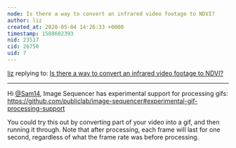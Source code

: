 ```yaml
---
node: Is there a way to convert an infrared video footage to NDVI?
author: liz
created_at: 2020-05-04 14:26:33 +0000
timestamp: 1588602393
nid: 23517
cid: 26750
uid: 7
---
```




[liz](../profile/liz) replying to: [Is there a way to convert an infrared video footage to NDVI?](../notes/sam14/04-30-2020/is-there-a-way-to-convert-an-infrared-video-footage-to-ndvi)

----
Hi [@Sam14](/profile/Sam14), Image Sequencer has experimental support for processing gifs: https://github.com/publiclab/image-sequencer#experimental-gif-processing-support

You could try this out by converting part of your video into a gif, and then running it through. Note that after processing, each frame will last for one second, regardless of what the frame rate was before processing. 